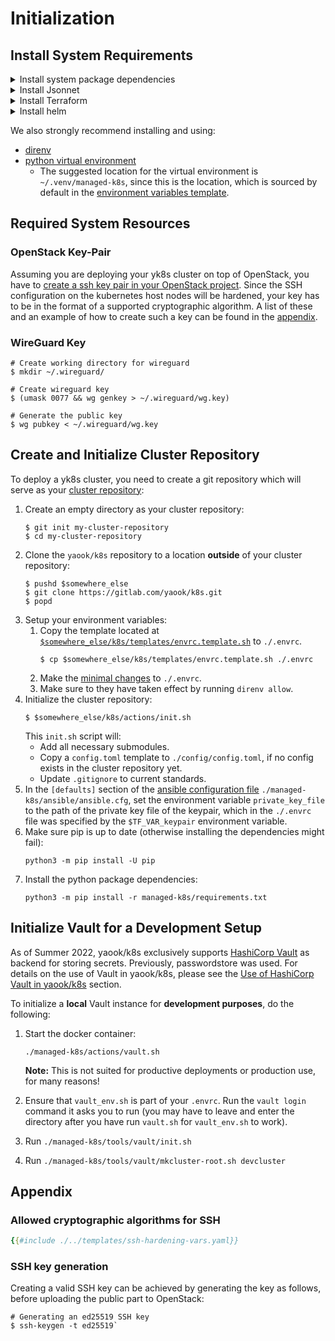 # Initialization

## Install System Requirements

<details>
<summary>Install system package dependencies</summary>

```console
# managed-k8s system package dependencies
$ sudo apt install python3-pip python3-venv \
  python3-toml python3-cryptography moreutils \
  jq wireguard pass
```
</details>


<details>
<summary>Install Jsonnet</summary>

```console
# jsonnet (you may want to adjust the version)
$ GO111MODULE="on" go get github.com/google/go-jsonnet/cmd/jsonnet@v0.16.0

# jsonnet-bundler (you may want to adjust the version)
$ GO111MODULE="on" go get github.com/jsonnet-bundler/jsonnet-bundler/cmd/jb@v0.4.0
```
</details>

<details>
<summary>Install Terraform</summary>
Follow [the upstream instructions on installing Terrafrom.](https://www.terraform.io/downloads)
</details>

<details>
<summary>Install helm</summary>
Follow [the upstream instructions on installing Helm.](https://helm.sh/docs/intro/install/)
</details>

We also strongly recommend installing and using:

- [direnv](https://direnv.net/)
- [python virtual environment](https://docs.python.org/3/tutorial/venv.html#creating-virtual-environments)
    - The suggested location for the virtual environment is `~/.venv/managed-k8s`, since this is the location, which is sourced by default in the [environment variables template](./environmental-variables.md#template).

## Required System Resources

### OpenStack Key-Pair

Assuming you are deploying your yk8s cluster on top of OpenStack, you have to [create a ssh key pair in your OpenStack project](https://docs.openstack.org/horizon/latest/user/configure-access-and-security-for-instances.html#add-a-key-pair). Since the SSH configuration on the kubernetes host nodes will be hardened, your key has to be in the format of a supported cryptographic algorithm. A list of these and an example of how to create such a key can be found in the [appendix](#appendix).

### WireGuard Key

```console
# Create working directory for wireguard
$ mkdir ~/.wireguard/

# Create wireguard key
$ (umask 0077 && wg genkey > ~/.wireguard/wg.key)

# Generate the public key
$ wg pubkey < ~/.wireguard/wg.key
```

## Create and Initialize Cluster Repository

To deploy a yk8s cluster, you need to create a git repository which will
serve as your [cluster repository](./../design/cluster-repository.md):

1. Create an empty directory as your cluster repository:
    ```console
    $ git init my-cluster-repository
    $ cd my-cluster-repository
    ```
1. Clone the `yaook/k8s` repository to a location **outside** of your cluster repository:
    ```console
    $ pushd $somewhere_else
    $ git clone https://gitlab.com/yaook/k8s.git
    $ popd
    ```
1. Setup your environment variables:
    1. Copy the template located at [`$somewhere_else/k8s/templates/envrc.template.sh`](./environmental-variables.md#template) to `./.envrc`.
        ```console
        $ cp $somewhere_else/k8s/templates/envrc.template.sh ./.envrc
        ```
    1. Make the [minimal changes](./environmental-variables.md#minimal-required-changes) to `./.envrc`.
    1. Make sure to they have taken effect by running `direnv allow`.
1. Initialize the cluster repository:
    ```console
    $ $somewhere_else/k8s/actions/init.sh
    ```
    This `init.sh` script will:
    - Add all necessary submodules.
    - Copy a `config.toml` template to `./config/config.toml`, if no config exists in the cluster repository yet.
    - Update `.gitignore` to current standards.
1. In the `[defaults]` section of the [ansible configuration file](./cluster-configuration.md#ansible-configuration) `./managed-k8s/ansible/ansible.cfg`, set the environment variable `private_key_file` to the path of the private key file of the keypair, which in the `./.envrc` file was specified by the `$TF_VAR_keypair` environment variable.
1. Make sure pip is up to date (otherwise installing the dependencies might fail):
   ```console
   python3 -m pip install -U pip
   ```
1. Install the python package dependencies:
    ```console
    python3 -m pip install -r managed-k8s/requirements.txt
    ```

## Initialize Vault for a Development Setup

As of Summer 2022, yaook/k8s exclusively supports [HashiCorp Vault](https://vaultproject.io) as backend for storing secrets.
Previously, passwordstore was used.
For details on the use of Vault in yaook/k8s, please see the [Use of HashiCorp Vault in yaook/k8s](./../operation/vault.md) section.

To initialize a **local** Vault instance for **development purposes**, do the following:

1. Start the docker container:

    ```console
    ./managed-k8s/actions/vault.sh
    ```

    **Note:** This is not suited for productive deployments or production use,
    for many reasons!

2. Ensure that `vault_env.sh` is part of your `.envrc`.
    Run the `vault login` command it asks you to run
    (you may have to leave and enter the directory after you have run `vault.sh`
    for `vault_env.sh` to work).

3. Run `./managed-k8s/tools/vault/init.sh`

4. Run `./managed-k8s/tools/vault/mkcluster-root.sh devcluster`


## Appendix

### Allowed cryptographic algorithms for SSH

```yaml
{{#include ./../templates/ssh-hardening-vars.yaml}}
```

### SSH key generation

Creating a valid SSH key can be achieved by generating the key as follows, before uploading the public part to OpenStack:

```console
# Generating an ed25519 SSH key
$ ssh-keygen -t ed25519`
```
